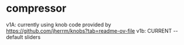# compressor

v1A: currently using knob code provided by https://github.com/jherrm/knobs?tab=readme-ov-file 
v1b: CURRENT -- default sliders
